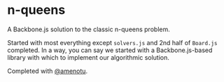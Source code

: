 # n-queens
A Backbone.js solution to the classic n-queens problem.

Started with most everything except `solvers.js` and 2nd half of `Board.js` completed.  In a way, you can say we started with a Backbone.js-based library with which to implement our algorithmic solution.

Completed with [@amenotu](https://github.com/amenotu).
